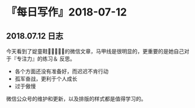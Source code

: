 # 『每日写作』2018-07-12
## 2018.07.12  日志

今天看到了娖童鞋的微信文章，马甲线是很明显的，更重要的是她自己对于『专注力』的练习＆ 反思。
 - 各个方面还没有准备好，而迟迟不肯行动
 - 孤军奋战，更利于个人成长
 - 过于傲慢

微信公众号的维护和更新，以及排版的样式都是值得学习的。